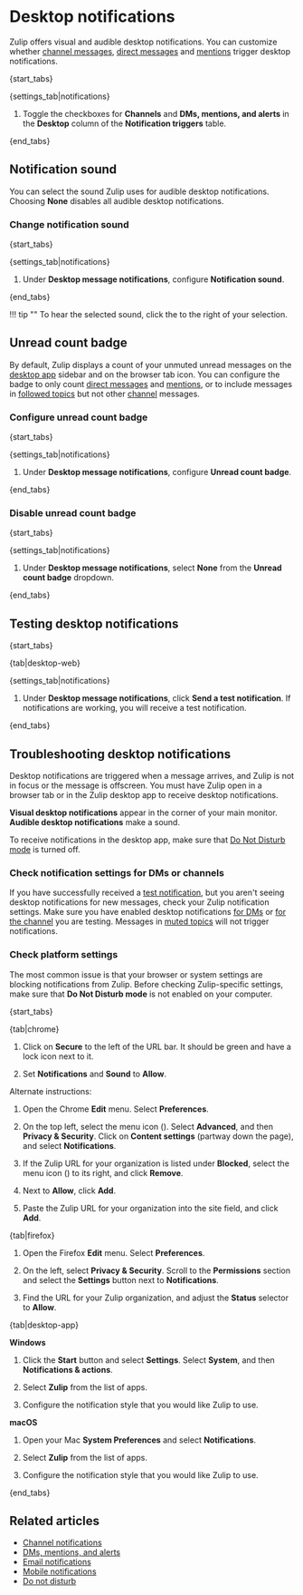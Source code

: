 # Desktop notifications

Zulip offers visual and audible desktop notifications. You can
customize whether [channel messages](/help/channel-notifications),
[direct messages](/help/dm-mention-alert-notifications) and
[mentions](/help/dm-mention-alert-notifications#wildcard-mentions)
trigger desktop notifications.

{start_tabs}

{settings_tab|notifications}

1. Toggle the checkboxes for **Channels** and **DMs, mentions, and alerts**
   in the **Desktop** column of the **Notification triggers** table.

{end_tabs}

## Notification sound

You can select the sound Zulip uses for audible desktop notifications. Choosing
**None** disables all audible desktop notifications.

### Change notification sound

{start_tabs}

{settings_tab|notifications}

1. Under **Desktop message notifications**, configure
   **Notification sound**.

{end_tabs}

!!! tip ""
    To hear the selected sound, click the <i class="fa fa-play-circle"></i> to the right of your selection.

## Unread count badge

By default, Zulip displays a count of your unmuted unread messages on the
[desktop app](https://zulip.com/apps/) sidebar and on the browser tab icon. You
can configure the badge to only count [direct messages](/help/direct-messages)
and [mentions](/help/mention-a-user-or-group), or to include messages in
[followed topics](/help/follow-a-topic) but not other
[channel](/help/introduction-to-channels) messages.

### Configure unread count badge

{start_tabs}

{settings_tab|notifications}

1. Under **Desktop message notifications**, configure
   **Unread count badge**.

{end_tabs}

### Disable unread count badge

{start_tabs}

{settings_tab|notifications}

1. Under **Desktop message notifications**, select **None** from the
   **Unread count badge** dropdown.

{end_tabs}

## Testing desktop notifications

{start_tabs}

{tab|desktop-web}

{settings_tab|notifications}

1. Under **Desktop message notifications**, click **Send a test notification**.
   If notifications are working, you will receive a test notification.

{end_tabs}

## Troubleshooting desktop notifications

Desktop notifications are triggered when a message arrives, and Zulip is not
in focus or the message is offscreen. You must have Zulip open in a browser
tab or in the Zulip desktop app to receive desktop notifications.

**Visual desktop notifications** appear in the corner of your main monitor.
**Audible desktop notifications** make a sound.

To receive notifications in the desktop app, make sure that [Do Not Disturb
mode](/help/do-not-disturb) is turned off.

### Check notification settings for DMs or channels

If you have successfully received a [test
notification](#testing-desktop-notifications), but you aren't seeing desktop
notifications for new messages, check your Zulip notification settings. Make
sure you have enabled desktop notifications [for
DMs](/help/dm-mention-alert-notifications) or [for the
channel](/help/channel-notifications) you are testing. Messages in [muted
topics](/help/mute-a-topic) will not trigger notifications.

### Check platform settings

The most common issue is that your browser or system settings are blocking
notifications from Zulip. Before checking Zulip-specific settings, make sure
that **Do Not Disturb mode** is not enabled on your computer.

{start_tabs}

{tab|chrome}

1. Click on **Secure** to the left of the URL bar. It should be green and
   have a lock icon next to it.

1. Set **Notifications** and **Sound** to **Allow**.

Alternate instructions:

1. Open the Chrome **Edit** menu. Select **Preferences**.

2. On the top left, select the menu icon (<i class="fa
   fa-bars"></i>). Select **Advanced**, and then **Privacy & Security**.
   Click on **Content settings** (partway down the page), and select
   **Notifications**.

3. If the Zulip URL for your organization is listed under **Blocked**,
   select the menu icon (<i class="fa fa-ellipsis-v"></i>) to its right, and
   click **Remove**.

4. Next to **Allow**, click **Add**.

5. Paste the Zulip URL for your organization into the site field, and click
    **Add**.

{tab|firefox}

1. Open the Firefox **Edit** menu. Select **Preferences**.

2. On the left, select **Privacy & Security**. Scroll to the **Permissions**
   section and select the **Settings** button next to **Notifications**.

3. Find the URL for your Zulip organization, and adjust the **Status**
   selector to **Allow**.

{tab|desktop-app}

**Windows**

1. Click the **Start** button and select **Settings**. Select **System**,
   and then **Notifications & actions**.

2. Select **Zulip** from the list of apps.

3. Configure the notification style that you would like Zulip to use.

**macOS**

1. Open your Mac **System Preferences** and select **Notifications**.

2. Select **Zulip** from the list of apps.

3. Configure the notification style that you would like Zulip to use.

{end_tabs}


## Related articles

* [Channel notifications](/help/channel-notifications)
* [DMs, mentions, and alerts](/help/dm-mention-alert-notifications)
* [Email notifications](/help/email-notifications)
* [Mobile notifications](/help/mobile-notifications)
* [Do not disturb](/help/do-not-disturb)
